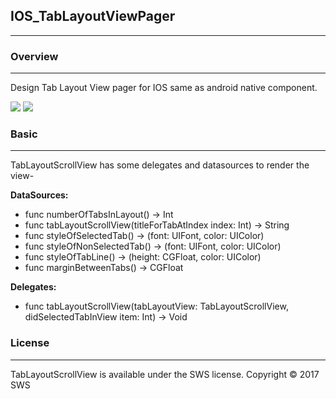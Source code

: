 ## IOS_TabLayoutViewPager
____________________________________________________________________________________________


### Overview
____________________________________________________________________________________________
Design Tab Layout View pager for IOS same as android native component.

![]({{site.baseurl}}//Simulator%20Screen%20Shot%2004-Jul-2017%2C%2011.19.58%20AM.png)
![]({{site.baseurl}}//Simulator%20Screen%20Shot%2004-Jul-2017%2C%2011.20.04%20AM.png)

### Basic
____________________________________________________________________________________________

TabLayoutScrollView has some delegates and datasources to render the view-

**DataSources:**
- func numberOfTabsInLayout() -> Int
- func tabLayoutScrollView(titleForTabAtIndex index: Int) -> String
- func styleOfSelectedTab() -> (font: UIFont, color: UIColor)
- func styleOfNonSelectedTab() -> (font: UIFont, color: UIColor)
- func styleOfTabLine() -> (height: CGFloat, color: UIColor)
- func marginBetweenTabs() -> CGFloat

    
**Delegates:**
- func tabLayoutScrollView(tabLayoutView: TabLayoutScrollView, didSelectedTabInView item: Int) -> Void

    
    
### License
____________________________________________________________________________________________
TabLayoutScrollView is available under the SWS license.
Copyright © 2017 SWS
